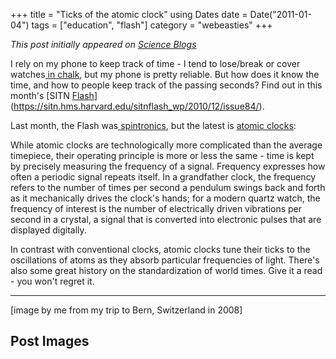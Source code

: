 +++
title = "Ticks of the atomic clock"
using Dates
date = Date("2011-01-04")
tags = ["education", "flash"]
category = "webeasties"
+++

_This post initially appeared on [Science Blogs](http://scienceblogs.com/webeasties)_

I rely on my phone to keep track of time - I tend to lose/break or cover watches[ in chalk](http://goo.gl/wRK7Y), but my phone is pretty reliable. But how does it know the time, and how to people keep track of the passing seconds? Find out in this month's [SITN [Flash](/tag/flash)](https://sitn.hms.harvard.edu/sitnflash_wp/2010/12/issue84/).

Last month, the Flash was[ spintronics](http://scienceblogs.com/webeasties/2010/12/spintronics_and_quantum_circui.php#more), but the latest is [atomic clocks](https://sitn.hms.harvard.edu/sitnflash_wp/2010/12/issue84/):

While atomic clocks are technologically more complicated than the average timepiece, their operating principle is more or less the same - time is kept by precisely measuring the frequency of a signal. Frequency expresses how often a periodic signal repeats itself. In a grandfather clock, the frequency refers to the number of times per second a pendulum swings back and forth as it mechanically drives the clock's hands; for a modern quartz watch, the frequency of interest is the number of electrically driven vibrations per second in a crystal, a signal that is converted into electronic pulses that are displayed digitally.

In contrast with conventional clocks, atomic clocks tune their ticks to the oscillations of atoms as they absorb particular frequencies of light. 
There's also some great history on the standardization of world times. Give it a read - you won't regret it.

------

[image by me from my trip to Bern, Switzerland in 2008]

      
  

 ## Post Images


